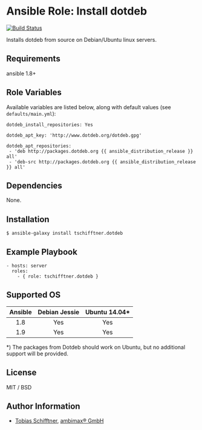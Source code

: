 # Ansible Role: Install dotdeb

[![Build Status](https://travis-ci.org/tschifftner/ansible-role-dotdeb.svg)](https://travis-ci.org/tschifftner/ansible-role-dotdeb)

Installs dotdeb from source on Debian/Ubuntu linux servers.

## Requirements

ansible 1.8+

## Role Variables

Available variables are listed below, along with default values (see `defaults/main.yml`):

```
dotdeb_install_repositories: Yes

dotdeb_apt_key: 'http://www.dotdeb.org/dotdeb.gpg'

dotdeb_apt_repositories:
 - 'deb http://packages.dotdeb.org {{ ansible_distribution_release }} all'
 - 'deb-src http://packages.dotdeb.org {{ ansible_distribution_release }} all'
```

## Dependencies

None.

## Installation

```
$ ansible-galaxy install tschifftner.dotdeb
```

## Example Playbook

    - hosts: server
      roles:
        - { role: tschifftner.dotdeb }

## Supported OS
Ansible          | Debian Jessie    | Ubuntu 14.04*
:--------------: | :--------------: | :-------------:
1.8              | Yes              | Yes
1.9              | Yes              | Yes

*) The packages from Dotdeb should work on Ubuntu, but no additional support will be provided.

## License

MIT / BSD

## Author Information

 - [Tobias Schifftner](https://twitter.com/tschifftner), [ambimax® GmbH](https://www.ambimax.de)